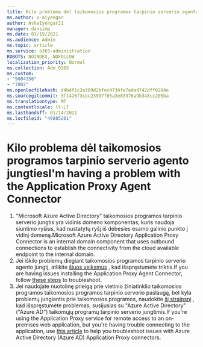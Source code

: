 ```yaml
---
title: Kilo problema dėl taikomosios programos tarpinio serverio agento jungties
ms.author: v-aiyengar
author: AshaIyengar21
manager: dansimp
ms.date: 01/15/2021
ms.audience: Admin
ms.topic: article
ms.service: o365-administration
ROBOTS: NOINDEX, NOFOLLOW
localization_priority: Normal
ms.collection: Adm_O365
ms.custom:
- "9004356"
- "7802"
ms.openlocfilehash: d4b4f1c3a309d2bfec4734fe7edad742dff0204e
ms.sourcegitcommit: 3f1426f3cec23997f65a3e83376a9b348cc205ba
ms.translationtype: MT
ms.contentlocale: lt-LT
ms.lasthandoff: 01/14/2021
ms.locfileid: "49885261"
---
```

# <a name="im-having-a-problem-with-the-application-proxy-agent-connector"></a><span data-ttu-id="c781c-102">Kilo problema dėl taikomosios programos tarpinio serverio agento jungties</span><span class="sxs-lookup"><span data-stu-id="c781c-102">I'm having a problem with the Application Proxy Agent Connector</span></span>

1. <span data-ttu-id="c781c-103">"Microsoft Azure Active Directory" taikomosios programos tarpinio serverio jungtis yra vidinis domeno komponentas, kuris naudoja siuntimo ryšius, kad nustatytų ryšį iš debesies esamo galinio punkto į vidinį domeną.</span><span class="sxs-lookup"><span data-stu-id="c781c-103">Microsoft Azure Active Directory Application Proxy Connector is an internal domain component that uses outbound connections to establish the connectivity from the cloud available endpoint to the internal domain.</span></span>
1. <span data-ttu-id="c781c-104">Jei iškilo problemų diegiant taikomosios programos tarpinio serverio agento jungtį, atlikite [šiuos veiksmus](https://docs.microsoft.com/azure/active-directory/application-proxy-connector-installation-problem/?WT.mc_id=UI_AAD_Enterprise_Apps_Support_L2_Overview) , kad išspręstumėte triktis.</span><span class="sxs-lookup"><span data-stu-id="c781c-104">If you are having issues installing the Application Proxy Agent Connector, follow [these steps](https://docs.microsoft.com/azure/active-directory/application-proxy-connector-installation-problem/?WT.mc_id=UI_AAD_Enterprise_Apps_Support_L2_Overview) to troubleshoot.</span></span>
1. <span data-ttu-id="c781c-105">Jei naudojate nuotolinę prieigą prie vietinio žiniatinklio taikomosios programos taikomosios programos tarpinio serverio paslaugą, bet kyla problemų jungiantis prie taikomosios programos, naudokite [šį straipsnį](https://docs.microsoft.com/azure/active-directory/manage-apps/application-proxy-debug-connectors) , kad išspręstumėte problemas, susijusias su "Azure Active Directory" ("Azure AD") taikomųjų programų tarpinio serverio jungtimis.</span><span class="sxs-lookup"><span data-stu-id="c781c-105">If you're using the Application Proxy service for remote access to an on-premises web application, but you're having trouble connecting to the application, use [this article](https://docs.microsoft.com/azure/active-directory/manage-apps/application-proxy-debug-connectors) to help you troubleshoot issues with Azure Active Directory (Azure AD) Application Proxy connectors.</span></span>